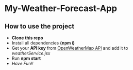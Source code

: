 
# My-Weather-Forecast-App

## How to use the project

- **Clone this repo**
- Install all dependencies **(npm i)**
- Get your **API key** from  [OpenWeatherMap API](https://openweathermap.org/) and add it to _weatherService.jsx_
- Run **npm start**
- _Have Fun!!_
